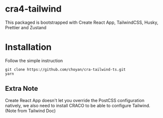 # cra4-tailwind
This packaged is bootstrapped with Create React App, TailwindCSS, Husky, Prettier and Zustand

# Installation
Follow the simple instruction
```
git clone https://github.com/choyan/cra-tailwind-ts.git
yarn
```


## Extra Note
Create React App doesn't let you override the PostCSS configuration natively, we also need to install CRACO to be able to configure Tailwind. (Note from Tailwind Doc)

